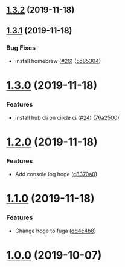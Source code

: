 ## [1.3.2](https://github.com/dkimura/release-sandbox/compare/v1.3.1...v1.3.2) (2019-11-18)



## [1.3.1](https://github.com/dkimura/release-sandbox/compare/v1.3.0...v1.3.1) (2019-11-18)


### Bug Fixes

* install homebrew ([#26](https://github.com/dkimura/release-sandbox/issues/26)) ([5c85304](https://github.com/dkimura/release-sandbox/commit/5c85304ec666fc361c30b6406bfdd733db8ff7aa))



# [1.3.0](https://github.com/dkimura/release-sandbox/compare/v1.2.0...v1.3.0) (2019-11-18)


### Features

* install hub cli on circle ci ([#24](https://github.com/dkimura/release-sandbox/issues/24)) ([76a2500](https://github.com/dkimura/release-sandbox/commit/76a2500bb78fc4bf5aba9c9f201fd8fbed16d940))



# [1.2.0](https://github.com/dkimura/release-sandbox/compare/v1.1.0...v1.2.0) (2019-11-18)


### Features

* Add console log hoge ([c8370a0](https://github.com/dkimura/release-sandbox/commit/c8370a07d49baac8595a50f00228a99a95b73165))



# [1.1.0](https://github.com/dkimura/release-sandbox/compare/v1.0.1...v1.1.0) (2019-11-18)


### Features

* Change hoge to fuga ([dd4c4b8](https://github.com/dkimura/release-sandbox/commit/dd4c4b8a8b0c9ac96d460227090335886c36cb50))



# [1.0.0](https://github.com/dkimura/release-sandbox/compare/1.0.1...v1.0.0) (2019-10-07)
